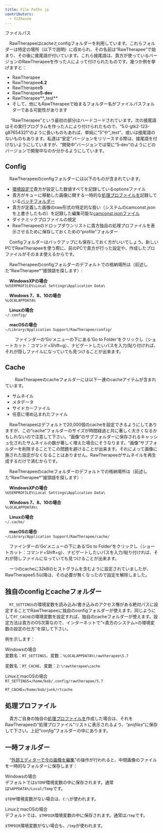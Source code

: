 ```yaml
---
title: File Paths jp
contributors:
  - Yz2house
---
```


<div class="pagetitle">

ファイルパス

</div>

　RawTherapeeはcacheとconfigフォルダーを利用しています。これらフォルダーは特定の場所（以下で説明）に収められ、その名前は“RawTherapee”で始まり、その後に接尾語が付いています。これら接尾語は、貴方が使っているバージョンのRawTherapeeを作った人によって付けられたものです。幾つか例を挙げますと：

- RawTherapee
- RawTherapee**4.2**
- RawTherapee**5**
- RawTherapee**5-dev**
- RawTherapee**_test**
- そして、他にもRawTherapeeで始まるフォルダー名がファイルパスフォルダーである可能性があります

　
“RawTherapee”という最初の部分はハードコードされています。次の接尾語はその実行プログラムを作った人により付けられたもので、“5.0-gtk2-123-g87654321”のように長いものもあれば、単純に”5“や”_test”、或いは接尾語のないものもあります。私達は“安定”バージョンをリリースする際は、接尾語を付けないようにしていますが、“開発中”バージョンでは常に“5‐dev”のようにどのバージョンで開発中なのか分かるようにしています。

## Config

　RawTherapeeのconfigフォルダーには以下のものが含まれています。

- [環境設定で](preferences/jp)貴方が設定した数値すべてを記録しているoptionsファイル
- 貴方がキューに移動した画像に関する一時的な[処理プロファイルを](sidecar_files_-_processing_profiles)記録している[バッチフォルダー](the_batch_queue)
- 貴方が定義した画像のraw形式の特定的な扱い（システムのcamconst.jsonを上書きしたもの）を記録した編集可能な[camconst.jsonファイル](adding_support_for_new_raw_formats)
- ダイナミックプロファイルの規定
- RawTherapeeのドロップダウンリストに貴方独自の処理プロファイルを表示させるために保存しておくための“profile”フォルダー

　Configフォルダーはバックアップにも保存しておく方がいいでしょう。新しいPCでRawTherapeeを使う際に、前のPCで貴方が行った設定や、作成したプロファイルがそのまま使えるからです。

　RawTherapeeのconfigフォルダーのデフォルトでの格納場所は（前述した“RawTherapee\*”接頭語を探します）:

　**WindowsXPの場合**  
`%USERPROFILE%\Local Settings\Application Data\`

　**Windows 7、8、10の場合**  
`%LOCALAPPDATA%`

　**Linuxの場合**  
`~/.config/`

　**macOSの場合**  
`~/Library/Application Support/RawTherapee/config/`

　 　ファインダーの‘Go’メニューの下にある‘Go to
Folder’をクリックし（ショートカット：コマンド+Shift+g）、ナビゲートしたいパスを入力/貼り付ければ、それが隠しファイルになっていても見つけることが出来ます。

## Cache

　
　RawTherapeeのcacheフォルダーには以下一連のcacheアイテムが含まれています。

- サムネイル
- メタデータ
- サイドカーファイル
- 任意に埋め込まれたファイル

　RawTherapeeはデフォルトで20,000個のcacheを設定できるようにしてありますが、この“cache”フォルダーのサイズが時間経過と共に著しく大きくなるかもしれないので注意して下さい。“画像”のサブフォルダーに保存されるキャッシュ化されたサムネイルの数が著しく増えた場合にそうなります。“画像”サブフォルダーを削除することでこの問題を避けることが出来ます。それによって画像に施された設定がなくなることはありません。RawTherapeeがサムネイルを再生成するだけで済むからです。

　RawTherapeeのcacheフォルダーのデフォルトでの格納場所は（前述した“RawTherapee\*”接頭語を探します）:

　**WindowsXPの場合**  
`%USERPROFILE%\Local Settings\Application Data\`

　**Windows 7、8、10の場合**  
`%LOCALAPPDATA%\`

　**Linuxの場合**  
`~/.cache/`

　**macOSの場合**  
`~/Library/Application Support/RawTherapee/cache/`

　ファインダーの‘Go’メニューの下にある‘Go to
Folder’をクリックし（ショートカット：コマンド+Shift+g）、ナビゲートしたいパスを入力/貼り付ければ、それが隠しファイルになっていても見つけることが出来ます。

　一つのcacheに32kBのヒストグラムを含むように設定されていましたが、RawTherapee5.5以降は、その必要が無くなったので設定を解除しました。

## 独自のconfigとcacheフォルダー

　`RT_SETTINGS`の環境変数を読み込み/書き込みのアクセス権がある絶対パスに設定することでRawTherapeeに独自のconfigフォルダーが使えます。同じようにして`RT_CACHE`の環境変数を設定すれば、独自のcacheフォルダーが使えます。設定方法は貴方のOS次第なので、インターネットで“<貴方のシステム>の環境変数の設定の仕方”を探して下さい。

例を示します：

Windowsの場合  
変数名：`RT_SETTINGS`、変数：`%LOCALAPPDATA%\rawtherapee\5.7`

変数名：`RT_CACHE`、変数：`Z:\rawtherapee\cache`

LinuxとmacOSの場合  
`RT_SETTINGS=/home/bob/.config/rawtherapee/5.7`

`RT_CACHE=/home/bob/junk/rtcache`

## 処理プロファイル

　貴方ご自身の独自の[処理プロファイルを](sidecar_files_-_processing_profiles/jp#サイドカーファイル‐処理プロファイル)作成した場合は、それをRawTherapeeの“処理プロファイル”リストに表示されるよう、“*profiles*”に保存して下さい。上記“*config*”フォルダーの中にあります。

## 一時フォルダー

　“[外部エディターで今の画像を編集](edit_current_image_in_external_editor/jp)”の操作が行われると、中間画像のファイルを一時的なフォルダーに保存します：

Windowsの場合  
デフォルトでは`$TEMP`環境変数の中に保存されます。通常は`%APPDATA%/Local/Temp`です。

`$TEMP`環境変数がない場合は、`C:\`が使われます。

<!-- -->

LinuxとmacOSの場合  
デフォルトでは、`$TMPDIR`環境変数の中に保存されます。通常は`/tmp`です。

`$TMPDIR`環境変数がない場合も、`/tmp`が使われます。
